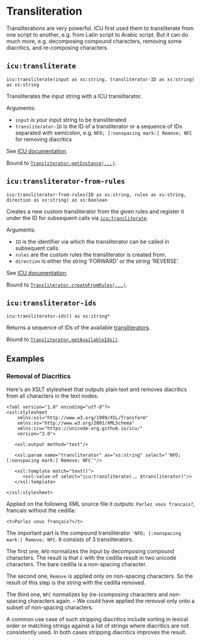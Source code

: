 # Transliteration

Transliterations are very powerful. ICU first used them to
transliterate from one script to another, e.g. from Latin script to
Arabic script. But it can do much more, e.g. decomposing compound
characters, removing some diacritics, and re-composing characters.


## `icu:transliterate`

```{xpath}
icu:transliterate(input as xs:string, transliterator-ID as xs:string) as xs:string
```
Transliterates the input string with a ICU transliterator.

Arguments:
- `input` is your input string to be transliterated
- `transliterator-ID` is the ID of a transliterator or a sequence of
  IDs separated with semicolon, e.g. `NFD; [:nonspacing mark:] Remove;
  NFC` for removing diacritics

See [ICU
documentation](https://unicode-org.github.io/icu/userguide/transforms/general/).

Bound to
[`Transliterator.getInstance(...)`](https://unicode-org.github.io/icu-docs/apidoc/released/icu4j/com/ibm/icu/text/Transliterator.html#getInstance-java.lang.String-).


## `icu:transliterator-from-rules`

```{xpath}
icu:transliterator-from-rules(ID as xs:string, rules as xs:string, direction as xs:string) as xs:boolean
```

Creates a new custom transliterator from the given rules and register
it under the ID for subsequent calls via
[`icu:transliterate`](#icutransliterate).

Arguments:
- `ID` is the identifier via which the transliterator can be called in
  subsequent calls.
- `rules` are the custom rules the transliterator is created from.
- `direction` is either the string 'FORWARD' or the string 'REVERSE'.

See [ICU documentation](https://unicode-org.github.io/icu/userguide/transforms/general/#rule-based-transliterators).

Bound to
[`Transliterator.createFromRules(...)`](https://unicode-org.github.io/icu-docs/apidoc/released/icu4j/com/ibm/icu/text/Transliterator.html#createFromRules-java.lang.String-java.lang.String-int-).


## `icu:transliterator-ids`

```{xpath}
icu:transliterator-ids() as xs:string*
```

Returns a sequence of IDs of the available
[transliterators](https://unicode-org.github.io/icu/userguide/transforms/general/#icu-transliterators).

Bound to
[`Transliterator.getAvailableIds()`](https://unicode-org.github.io/icu-docs/apidoc/released/icu4j/com/ibm/icu/text/Transliterator.html#getAvailableIDs--).


## Examples

### Removal of Diacritics

Here's an XSLT stylesheet that outputs plain text and removes
diacritics from all characters in the text nodes:

```{xslt}
<?xml version="1.0" encoding="utf-8"?>
<xsl:stylesheet
    xmlns:xsl="http://www.w3.org/1999/XSL/Transform"
    xmlns:xs="http://www.w3.org/2001/XMLSchema"
    xmlns:icu="https://unicode-org.github.io/icu/"
    version="2.0">

   <xsl:output method="text"/>

   <xsl:param name="transliterator" as="xs:string" select="'NFD; [:nonspacing mark:] Remove; NFC'"/>

   <xsl:template match="text()">
      <xsl:value-of select="icu:transliterate(., $transliterator)"/>
   </xsl:template>

</xsl:stylesheet>
```

Applied on the following XML source file it outputs: `Parlez vous
francais?`, francais without the cedilla:

```{xml}
<t>Parlez vous français?</t>
```

The important part is the compound transliterator `'NFD; [:nonspacing
mark:] Remove; NFC`. It consists of 3 transliterators.

The first one, `NFD` normalizes the input by decomposing compound
characters. The result is that c with the cedilla result in two
unicode characters. The bare cedilla is a non-spacing character.

The second one, `Remove` is applied only on non-spacing characters. So
the result of this step is the string with the cedilla removed.

The third one, `NFC` normalizes by (re-)composing characters and
non-spacing characters again. – We could have applied the removal only
onto a subset of non-spacing characters.

A common use case of such stripping diacritics include sorting in
lexical order or matching strings against a list of strings where
diacritics are not consistently used. In both cases stripping
diacritics improves the result.
